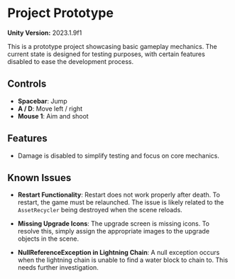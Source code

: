 # Project Prototype

**Unity Version:** 2023.1.9f1

This is a prototype project showcasing basic gameplay mechanics. The current state is designed for testing purposes, with certain features disabled to ease the development process.

## Controls

- **Spacebar**: Jump  
- **A / D**: Move left / right  
- **Mouse 1**: Aim and shoot  

## Features

- Damage is disabled to simplify testing and focus on core mechanics.

## Known Issues

- **Restart Functionality**: Restart does not work properly after death. To restart, the game must be relaunched. The issue is likely related to the `AssetRecycler` being destroyed when the scene reloads.
  
- **Missing Upgrade Icons**: The upgrade screen is missing icons. To resolve this, simply assign the appropriate images to the upgrade objects in the scene.

- **NullReferenceException in Lightning Chain**: A null exception occurs when the lightning chain is unable to find a water block to chain to. This needs further investigation.
